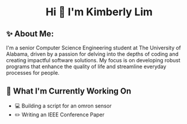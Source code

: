 # <p align = "center"> Hi 👋 I'm Kimberly Lim <p>

## :sparkles: About Me: 
I'm a senior Computer Science Engineering student at The University of Alabama, driven by a passion for delving into the depths of coding and creating impactful software solutions. My focus is on developing robust programs that enhance the quality of life and streamline everyday processes for people.

## 🌟 What I'm Currently Working On
* 	:computer: Building a script for an omron sensor
* :pencil2: Writing an IEEE Conference Paper
